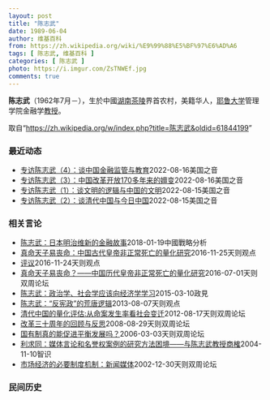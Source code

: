 ```yaml
---
layout: post
title: "陈志武"
date: 1989-06-04
author: 维基百科
from: https://zh.wikipedia.org/wiki/%E9%99%88%E5%BF%97%E6%AD%A6
tags: [ 陈志武, 维基百科 ]
categories: [ 陈志武 ]
photo: https://i.imgur.com/ZsTNWEf.jpg
comments: true
---
```

<div class="mw-parser-output"><p><b>陈志武</b>（1962年7月<span class="useeditintro" title="Template:BLP editintro">－</span>），生於中國<a href="/wiki/%E6%B9%96%E5%8D%97" class="mw-redirect" title="湖南">湖南</a><a href="/wiki/%E8%8C%B6%E9%99%B5" class="mw-redirect" title="茶陵">茶陵</a>界首农村，美籍华人，<a href="/wiki/%E8%80%B6%E9%B2%81%E5%A4%A7%E5%AD%A6" title="耶鲁大学">耶鲁大学</a>管理学院金融学<a href="/wiki/%E6%95%99%E6%8E%88" title="教授">教授</a>。
</p>
</div><noscript><img src="//zh.wikipedia.org/wiki/Special:CentralAutoLogin/start?type=1x1" alt="" title="" width="1" height="1" style="border: none; position: absolute;"></noscript>
<div class="printfooter">取自“<a dir="ltr" href="https://zh.wikipedia.org/w/index.php?title=陈志武&amp;oldid=61844199">https://zh.wikipedia.org/w/index.php?title=陈志武&amp;oldid=61844199</a>”</div><div id="recent-news"><h3>最近动态</h3><ul><li><a href="https://nodebe4.github.io/waimei/2022-08-16/%E4%B8%93%E8%AE%BF%E9%99%88%E5%BF%97%E6%AD%A6-4-%E8%B0%88%E4%B8%AD%E5%9B%BD%E9%87%91%E8%9E%8D%E7%9B%91%E7%AE%A1%E4%B8%8E%E6%95%99%E8%82%B2" title="专访陈志武（4）：谈中国金融监管与教育—— Tue, 16 Aug 2022 22:25:23 GMT 资料照：校外补习公司新东方在北京的总部大楼 任教于香港大学的经济学、金融学学者陈志武认为，...">专访陈志武（4）：谈中国金融监管与教育</a><time>2022-08-16</time><a class="tag">美国之音</a></li>
<li><a href="https://nodebe4.github.io/waimei/2022-08-16/%E4%B8%93%E8%AE%BF%E9%99%88%E5%BF%97%E6%AD%A6-3-%E4%B8%AD%E5%9B%BD%E6%94%B9%E9%9D%A9%E5%BC%80%E6%94%BE170%E5%A4%9A%E5%B9%B4%E6%9D%A5%E7%9A%84%E5%AC%97%E5%8F%98" title="专访陈志武（3）：中国改革开放170多年来的嬗变—— Tue, 16 Aug 2022 22:26:21 GMT 在北京举行的中国改革开放40周年纪念展上人们展开一面中共党旗。（2018年11月...">专访陈志武（3）：中国改革开放170多年来的嬗变</a><time>2022-08-16</time><a class="tag">美国之音</a></li>
<li><a href="https://nodebe4.github.io/waimei/2022-08-15/%E4%B8%93%E8%AE%BF%E9%99%88%E5%BF%97%E6%AD%A6-1-%E8%B0%88%E6%96%87%E6%98%8E%E7%9A%84%E9%80%BB%E8%BE%91%E4%B8%8E%E4%B8%AD%E5%9B%BD%E7%9A%84%E6%96%87%E6%98%8E" title="专访陈志武（1）：谈文明的逻辑与中国的文明—— Mon, 15 Aug 2022 21:45:28 GMT 骑着电动车的中国女子驶过中国梦的宣传画。（2022年6月20日） 现在任教于香港大学的...">专访陈志武（1）：谈文明的逻辑与中国的文明</a><time>2022-08-15</time><a class="tag">美国之音</a></li>
<li><a href="https://nodebe4.github.io/waimei/2022-08-15/%E4%B8%93%E8%AE%BF%E9%99%88%E5%BF%97%E6%AD%A6-2-%E8%B0%88%E6%B8%85%E4%BB%A3%E4%B8%AD%E5%9B%BD%E4%B8%8E%E4%BB%8A%E6%97%A5%E4%B8%AD%E5%9B%BD" title="专访陈志武（2）：谈清代中国与今日中国—— Mon, 15 Aug 2022 21:46:08 GMT 在北京地坛公园的春节庙会上，表演清代仪式，皇帝为农历新年祈求丰收和幸运（2018年2月16...">专访陈志武（2）：谈清代中国与今日中国</a><time>2022-08-15</time><a class="tag">美国之音</a></li>
</ul></div><div id="open-opinion"><h3>相关言论</h3><ul><li><a href="https://nodebe4.github.io/opinion/2018-01-19/%E9%99%88%E5%BF%97%E6%AD%A6-%E6%97%A5%E6%9C%AC%E6%98%8E%E6%B2%BB%E7%BB%B4%E6%96%B0%E7%9A%84%E9%87%91%E8%9E%8D%E6%95%85%E4%BA%8B/" title="陈志武">陈志武：日本明治维新的金融故事</a><time>2018-01-19</time><a class="tag">中國戰略分析</a></li>
<li><a href="https://nodebe4.github.io/opinion/2016-11-25/%E7%9C%9F%E5%91%BD%E5%A4%A9%E5%AD%90%E6%98%93%E4%B8%A7%E5%91%BD-%E4%B8%AD%E5%9B%BD%E5%8F%A4%E4%BB%A3%E7%9A%87%E5%B8%9D%E9%9D%9E%E6%AD%A3%E5%B8%B8%E6%AD%BB%E4%BA%A1%E7%9A%84%E9%87%8F%E5%8C%96%E7%A0%94%E7%A9%B6/" title="陈志武">真命天子易丧命：中国古代皇帝非正常死亡的量化研究</a><time>2016-11-25</time><a class="tag">天则观点</a></li>
<li><a href="https://nodebe4.github.io/opinion/2016-11-24/%E8%AF%84%E8%AE%AE/" title="陈志武">评议</a><time>2016-11-24</time><a class="tag">天则观点</a></li>
<li><a href="https://nodebe4.github.io/opinion/2016-07-01/%E7%9C%9F%E5%91%BD%E5%A4%A9%E5%AD%90%E6%98%93%E4%B8%A7%E5%91%BD-%E4%B8%AD%E5%9B%BD%E5%8E%86%E4%BB%A3%E7%9A%87%E5%B8%9D%E9%9D%9E%E6%AD%A3%E5%B8%B8%E6%AD%BB%E4%BA%A1%E7%9A%84%E9%87%8F%E5%8C%96%E7%A0%94%E7%A9%B6/" title="陈志武">真命天子易丧命？——中国历代皇帝非正常死亡的量化研究</a><time>2016-07-01</time><a class="tag">天则双周论坛</a></li>
<li><a href="https://nodebe4.github.io/opinion/2015-03-10/%E9%99%88%E5%BF%97%E6%AD%A6-%E6%94%BF%E6%B2%BB%E5%AD%A6-%E7%A4%BE%E4%BC%9A%E5%AD%A6%E5%BA%94%E8%AF%A5%E5%90%91%E7%BB%8F%E6%B5%8E%E5%AD%A6%E5%AD%A6%E4%B9%A0/" title="杨天兆">陈志武：政治学、社会学应该向经济学学习</a><time>2015-03-10</time><a class="tag">政見</a></li>
<li><a href="https://nodebe4.github.io/opinion/2013-08-07/%E9%99%88%E5%BF%97%E6%AD%A6-%E5%8F%8D%E5%AE%AA%E6%94%BF-%E7%9A%84%E8%8D%92%E5%94%90%E9%80%BB%E8%BE%91/" title="陈志武">陈志武：“反宪政”的荒唐逻辑</a><time>2013-08-07</time><a class="tag">天则观点</a></li>
<li><a href="https://nodebe4.github.io/opinion/2012-08-17/%E6%B8%85%E4%BB%A3%E4%B8%AD%E5%9B%BD%E7%9A%84%E9%87%8F%E5%8C%96%E8%AF%84%E4%BC%B0%E4%BB%8E%E5%91%BD%E6%A1%88%E5%8F%91%E7%94%9F%E7%8E%87%E7%9C%8B%E7%A4%BE%E4%BC%9A%E5%8F%98%E8%BF%81/" title="陈志武">清代中国的量化评估:从命案发生率看社会变迁</a><time>2012-08-17</time><a class="tag">天则双周论坛</a></li>
<li><a href="https://nodebe4.github.io/opinion/2008-08-29/%E6%94%B9%E9%9D%A9%E4%B8%89%E5%8D%81%E5%91%A8%E5%B9%B4%E7%9A%84%E5%9B%9E%E9%A1%BE%E4%B8%8E%E5%8F%8D%E6%80%9D/" title="陈志武">改革三十周年的回顾与反思</a><time>2008-08-29</time><a class="tag">天则双周论坛</a></li>
<li><a href="https://nodebe4.github.io/opinion/2006-03-03/%E5%9B%BD%E6%9C%89%E5%88%B6%E7%9C%9F%E7%9A%84%E8%83%BD%E4%BF%83%E8%BF%9B%E5%B9%B3%E8%A1%A1%E5%8F%91%E5%B1%95%E5%90%97/" title="陈志武">国有制真的能促进平衡发展吗？</a><time>2006-03-03</time><a class="tag">天则双周论坛</a></li>
<li><a href="https://nodebe4.github.io/opinion/2004-11-10/%E5%88%A9%E6%B1%82%E5%90%8C-%E5%AA%92%E4%BD%93%E8%A8%80%E8%AE%BA%E5%92%8C%E5%90%8D%E8%AA%89%E6%9D%83%E6%A1%88%E4%BE%8B%E7%9A%84%E7%A0%94%E7%A9%B6%E6%96%B9%E6%B3%95%E5%9B%B0%E5%A2%83-%E4%B8%8E%E9%99%88%E5%BF%97%E6%AD%A6%E6%95%99%E6%8E%88%E5%95%86%E6%A6%B7/" title="利求同">利求同：媒体言论和名誉权案例的研究方法困境——与陈志武教授商榷</a><time>2004-11-10</time><a class="tag">智识</a></li>
<li><a href="https://nodebe4.github.io/opinion/2002-12-30/%E5%B8%82%E5%9C%BA%E7%BB%8F%E6%B5%8E%E7%9A%84%E5%BF%85%E8%A6%81%E5%88%B6%E5%BA%A6%E6%9C%BA%E5%88%B6-%E6%96%B0%E9%97%BB%E5%AA%92%E4%BD%93/" title="陈志武">市场经济的必要制度机制：新闻媒体</a><time>2002-12-30</time><a class="tag">天则双周论坛</a></li>
</ul></div><div id="mjls-record"><h3>民间历史</h3><ul></ul></div>